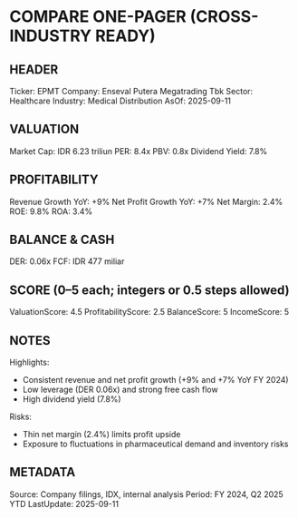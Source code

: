 # COMPARE ONE-PAGER (CROSS-INDUSTRY READY)

## HEADER
Ticker: EPMT
Company: Enseval Putera Megatrading Tbk
Sector: Healthcare
Industry: Medical Distribution
AsOf: 2025-09-11

## VALUATION
Market Cap: IDR 6.23 triliun
PER: 8.4x
PBV: 0.8x
Dividend Yield: 7.8%

## PROFITABILITY
Revenue Growth YoY: +9%
Net Profit Growth YoY: +7%
Net Margin: 2.4%
ROE: 9.8%
ROA: 3.4%

## BALANCE & CASH
DER: 0.06x
FCF: IDR 477 miliar

## SCORE (0–5 each; integers or 0.5 steps allowed)
ValuationScore: 4.5
ProfitabilityScore: 2.5
BalanceScore: 5
IncomeScore: 5

## NOTES
Highlights:
- Consistent revenue and net profit growth (+9% and +7% YoY FY 2024)
- Low leverage (DER 0.06x) and strong free cash flow
- High dividend yield (7.8%)

Risks:
- Thin net margin (2.4%) limits profit upside
- Exposure to fluctuations in pharmaceutical demand and inventory risks

## METADATA
Source: Company filings, IDX, internal analysis
Period: FY 2024, Q2 2025 YTD
LastUpdate: 2025-09-11
